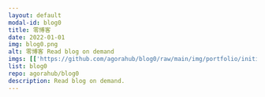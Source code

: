 ```yaml
---
layout: default
modal-id: blog0
title: 零博客
date: 2022-01-01
img: blog0.png
alt: 零博客 Read blog on demand
imgs: [['https://github.com/agorahub/blog0/raw/main/img/portfolio/initium.jpg', 'https://agora0.github.io/post/initium'], ['https://github.com/agorahub/blog0/raw/main/img/portfolio/inmedia.jpg', 'https://agora0.github.io/post/inmedia'], ['https://github.com/agorahub/blog0/raw/main/img/portfolio/matters.jpg', 'https://agora0.github.io/post/matters']]
list: blog0
repo: agorahub/blog0
description: Read blog on demand.
---
```

